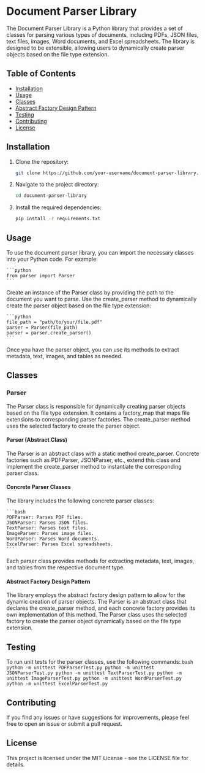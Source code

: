 # Document Parser Library

The Document Parser Library is a Python library that provides a set of classes for parsing various types of documents, including PDFs, JSON files, text files, images, Word documents, and Excel spreadsheets. The library is designed to be extensible, allowing users to dynamically create parser objects based on the file type extension.

## Table of Contents

- [Installation](#installation)
- [Usage](#usage)
- [Classes](#classes)
- [Abstract Factory Design Pattern](#abstract-factory-design-pattern)
- [Testing](#testing)
- [Contributing](#contributing)
- [License](#license)

## Installation

1. Clone the repository:

    ```bash
    git clone https://github.com/your-username/document-parser-library.git
    ```

2. Navigate to the project directory:

    ```bash
    cd document-parser-library
    ```

3. Install the required dependencies:

    ```bash
    pip install -r requirements.txt
    ```

## Usage

To use the document parser library, you can import the necessary classes into your Python code. For example:

    ```python
    from parser import Parser
    ```

Create an instance of the Parser class by providing the path to the document you want to parse. Use the create_parser method to dynamically create the parser object based on the file type extension:

    ```python
    file_path = "path/to/your/file.pdf"
    parser = Parser(file_path)
    parser = parser.create_parser()
    ```

Once you have the parser object, you can use its methods to extract metadata, text, images, and tables as needed.

## Classes

### Parser
The Parser class is responsible for dynamically creating parser objects based on the file type extension. It contains a factory_map that maps file extensions to corresponding parser factories. The create_parser method uses the selected factory to create the parser object.

#### Parser (Abstract Class)
The Parser is an abstract class with a static method create_parser. Concrete factories such as PDFParser, JSONParser, etc., extend this class and implement the create_parser method to instantiate the corresponding parser class.

#### Concrete Parser Classes
The library includes the following concrete parser classes:

    ```bash
    PDFParser: Parses PDF files.
    JSONParser: Parses JSON files.
    TextParser: Parses text files.
    ImageParser: Parses image files.
    WordParser: Parses Word documents.
    ExcelParser: Parses Excel spreadsheets.
    ```

Each parser class provides methods for extracting metadata, text, images, and tables from the respective document type.

#### Abstract Factory Design Pattern

The library employs the abstract factory design pattern to allow for the dynamic creation of parser objects. The Parser is an abstract class that declares the create_parser method, and each concrete factory provides its own implementation of this method. The Parser class uses the selected factory to create the parser object dynamically based on the file type extension.

## Testing

To run unit tests for the parser classes, use the following commands:
    ```bash
    python -m unittest PDFParserTest.py
    python -m unittest JSONParserTest.py
    python -m unittest TextParserTest.py
    python -m unittest ImageParserTest.py
    python -m unittest WordParserTest.py
    python -m unittest ExcelParserTest.py
    ```

## Contributing

If you find any issues or have suggestions for improvements, please feel free to open an issue or submit a pull request.

## License

This project is licensed under the MIT License - see the LICENSE file for details.